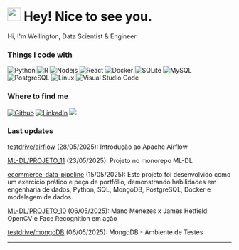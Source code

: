 <h1><img src="https://emojis.slackmojis.com/emojis/images/1643514418/3958/storm_trooper.gif?1643514418" width="30"/> Hey! Nice to see you.</h1>
<p>Hi, I'm Wellington, Data Scientist & Engineer</p>

<h3>Things I code with</h3>
<p>
  <img alt="Python" src="https://img.shields.io/badge/-Python-000?style=flat-square&logo=python&logoColor=white" />
  <img alt="R" src="https://img.shields.io/badge/-R-000000?style=flat-square&logo=r&logoColor=white" />
  <img alt="Nodejs" src="https://img.shields.io/badge/-Nodejs-000?style=flat-square&logo=Node.js&logoColor=white" />
  <img alt="React" src="https://img.shields.io/badge/-React-000000?style=flat-square&logo=react&logoColor=white" />
  <img alt="Docker" src="https://img.shields.io/badge/-Docker-000?style=flat-square&logo=docker&logoColor=white" />
  <img alt="SQLite" src="https://img.shields.io/badge/-SQLite-000000?style=flat-square&logo=sqlite&logoColor=white" />
  <img alt="MySQL" src="https://img.shields.io/badge/-MySQL-000?style=flat-square&logo=mysql&logoColor=white" />
  <img alt="PostgreSQL" src="https://img.shields.io/badge/-PostgreSQL-000000?style=flat-square&logo=postgresql&logoColor=white" />
  <img alt="Linux" src="https://img.shields.io/badge/-Linux-000000?style=flat-square&logo=linux&logoColor=white" />
  <img alt="Visual Studio Code" src="https://img.shields.io/badge/-VSCode-000000?style=flat-square&logo=visual-studio-code&logoColor=white" />
</p>

<h3>Where to find me</h3>
<p>
  <a href="https://github.com/esscova" target="_blank"><img alt="Github" src="https://img.shields.io/badge/GitHub-%2312100E.svg?&style=for-the-badge&logo=Github&logoColor=white" /></a>
  <a href="https://www.linkedin.com/in/wellington-moreira-santos" target="_blank"><img alt="LinkedIn" src="https://img.shields.io/badge/linkedin-%230077B5.svg?&style=for-the-badge&logo=linkedin&logoColor=white" /></a>
  <a href="mailto:wmoreira.ds@gmail.com"><img src="https://img.shields.io/badge/Gmail-D14836?style=for-the-badge&logo=gmail&logoColor=white"/> </a>
</p>

<h3>Last updates</h3>
<p>
<a href="https://github.com/esscova/testdrive/tree/main/airflow" target="_blank">testdrive/airflow</a> (28/05/2025): Introdução ao Apache Airflow
</p>

<p>
<a href="https://github.com/esscova/ML-DL/tree/main/PROJETO_11%20-%20Breast%20cancer%20with%20deep%20learning" target="_blank">ML-DL/PROJETO_11</a> (23/05/2025): Projeto no monorepo ML-DL
</p>

<p>
<a href="https://github.com/esscova/ecommerce-data-pipeline" target="_blank">ecommerce-data-pipeline</a> (15/05/2025): Este projeto foi desenvolvido como um exercício prático e peça de portfólio, demonstrando habilidades em engenharia de dados, Python, SQL, MongoDB, PostgreSQL, Docker e modelagem de dados.
</p>

<p>
<a href="https://github.com/esscova/ML-DL/tree/main/PROJETO_10%20-%20Reconhecimento%20Facial" target="_blank">ML-DL/PROJETO_10</a> (06/05/2025): Mano Menezes x James Hetfield: OpenCV e Face Recognition em ação
</p>

<p>
<a href="https://github.com/esscova/testdrive/tree/main/mongoDB" target="_blank">testdrive/mongoDB</a> (06/05/2025): MongoDB - Ambiente de Testes
</p>

---
